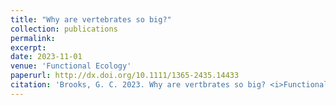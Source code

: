 ```yaml
---
title: "Why are vertebrates so big?"
collection: publications
permalink: 
excerpt:
date: 2023-11-01
venue: 'Functional Ecology'
paperurl: http://dx.doi.org/10.1111/1365-2435.14433
citation: 'Brooks, G. C. 2023. Why are vertbrates so big? <i>Functional Ecology</i> 37:2764-2766.'
---
```

